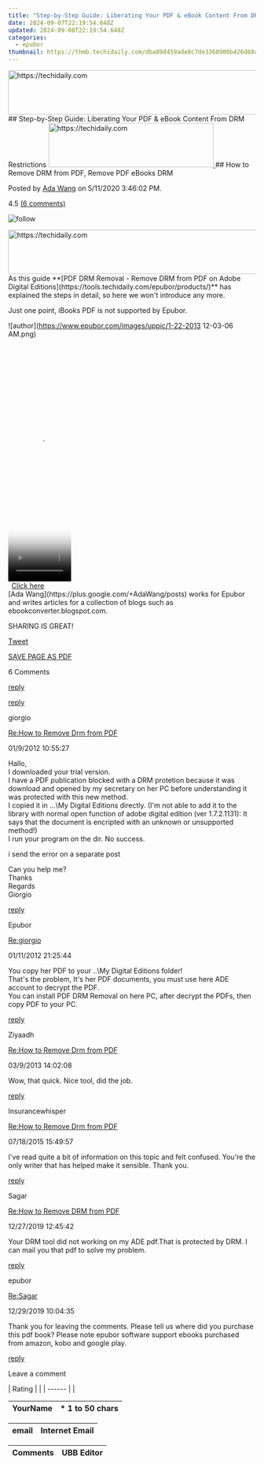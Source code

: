 ```yaml
---
title: "Step-by-Step Guide: Liberating Your PDF & eBook Content From DRM Restrictions"
date: 2024-09-07T22:19:54.648Z
updated: 2024-09-08T22:19:54.648Z
categories:
  - epubor
thumbnail: https://thmb.techidaily.com/dba89d459ade8c7de3368900b426d88c278b90eb374e6b587ae53e82dd50d862.jpg
---
```


<!-- affiliate ads begin -->
<a href="https://ephamedtechinc.pxf.io/c/5597632/2136620/26400" target="_top" id="2136620">
  <img src="//a.impactradius-go.com/display-ad/26400-2136620" border="0" alt="https://techidaily.com" width="728" height="90"/>
</a>
<img height="0" width="0" src="https://ephamedtechinc.pxf.io/i/5597632/2136620/26400" style="position:absolute;visibility:hidden;" border="0" />
<!-- affiliate ads end -->
## Step-by-Step Guide: Liberating Your PDF & eBook Content From DRM Restrictions

<!-- affiliate ads begin -->
<a href="https://aligracehair.sjv.io/c/5597632/2115918/19272" target="_top" id="2115918">
  <img src="//a.impactradius-go.com/display-ad/19272-2115918" border="0" alt="https://techidaily.com" width="336" height="90"/>
</a>
<img height="0" width="0" src="https://aligracehair.sjv.io/i/5597632/2115918/19272" style="position:absolute;visibility:hidden;" border="0" />
<!-- affiliate ads end -->
## How to Remove DRM from PDF, Remove PDF eBooks DRM

Posted by [Ada Wang](https://plus.google.com/+AdaWang/posts) on 5/11/2020 3:46:02 PM.

4.5 [(6 comments)](http://www.epubor.com/#comment-area) 



![follow](http://www.epubor.com/images/follow.png)

<!-- affiliate ads begin -->
<a href="https://unicoeye.pxf.io/c/5597632/2134495/18498" target="_top" id="2134495">
  <img src="//a.impactradius-go.com/display-ad/18498-2134495" border="0" alt="https://techidaily.com" width="728" height="90"/>
</a>
<img height="0" width="0" src="https://unicoeye.pxf.io/i/5597632/2134495/18498" style="position:absolute;visibility:hidden;" border="0" />
<!-- affiliate ads end -->
As this guide **[PDF DRM Removal - Remove DRM from PDF on Adobe Digital Editions](https://tools.techidaily.com/epubor/products/)** has explained the steps in detail, so here we won't introduce any more. 

Just one point, iBooks PDF is not supported by Epubor. 

![author](https://www.epubor.com/images/uppic/1-22-2013 12-03-06 AM.png)

<!-- affiliate ads begin -->
<span id="1977006">
					<video width="128" height="480" style="cursor:pointer"
           poster="//a.impactradius-go.com/display-clicktoplayimage/1977006.png"
           onclick="if(!this.playClicked){this.play();this.setAttribute('controls',true);this.playClicked=true;}">
	   <source src="//a.impactradius-go.com/display-ad/22993-1977006">
	   <img src="//a.impactradius-go.com/display-clicktoplayimage/1977006.png" style="border: none; height: 100%; width: 100%; object-fit: contain">
	</video>
	<div style="width:80px;text-align:center"><a href="javascript:window.open(decodeURIComponent('https%3A%2F%2Fhomestyler.sjv.io%2Fc%2F5597632%2F1977006%2F22993'), '_blank');void(0);">Click here</a></div>
</span>
<img height="0" width="0" src="https://imp.pxf.io/i/5597632/1977006/22993" style="position:absolute;visibility:hidden;" border="0" />
<!-- affiliate ads end -->
[Ada Wang](https://plus.google.com/+AdaWang/posts) works for Epubor and writes articles for a collection of blogs such as ebookconverter.blogspot.com.

SHARING IS GREAT!

[Tweet](https://twitter.com/share) 

[SAVE PAGE AS PDF](https://tools.techidaily.com/epubor/products/) 



6 Comments

[reply](https://tools.techidaily.com/epubor/products/) 

[reply](https://tools.techidaily.com/epubor/products/) 

giorgio

[Re:How to Remove Drm from PDF](https://tools.techidaily.com/epubor/products/)

01/9/2012 10:55:27

Hallo,  
 I downloaded your trial version.  
 I have a PDF publication blocked with a DRM protetion because it was download and opened by my secretary on her PC before understanding it was protected with this new method.  
 I copied it in ...\\My Digital Editions directly. (I'm not able to add it to the library with normal open function of adobe digital edition (ver 1.7.2.1131): It says that the document is encripted with an unknown or unsupported method!)  
 I run your program on the dir. No success.

 i send the error on a separate post

 Can you help me?  
 Thanks  
 Regards  
 Giorgio

[reply](https://tools.techidaily.com/epubor/products/) 

Epubor

[Re:giorgio](https://tools.techidaily.com/epubor/products/)

01/11/2012 21:25:44

You copy her PDF to your ..\\My Digital Editions folder!  
 That's the problem, It's her PDF documents, you must use here ADE account to decrypt the PDF.  
 You can install PDF DRM Removal on here PC, after decrypt the PDFs, then copy PDF to your PC.

[reply](https://tools.techidaily.com/epubor/products/) 

Ziyaadh

[Re:How to Remove Drm from PDF](https://tools.techidaily.com/epubor/products/)

03/9/2013 14:02:08

Wow, that quick. Nice tool, did the job.

[reply](https://tools.techidaily.com/epubor/products/) 

Insurancewhisper

[Re:How to Remove Drm from PDF](https://tools.techidaily.com/epubor/products/)

07/18/2015 15:49:57

I've read quite a bit of information on this topic and felt confused. You're the only writer that has helped make it sensible. Thank you.

[reply](https://tools.techidaily.com/epubor/products/) 

Sagar

[Re:How to Remove DRM from PDF](https://tools.techidaily.com/epubor/products/)

12/27/2019 12:45:42

Your DRM tool did not working on my ADE pdf.That is protected by DRM. I can mail you that pdf to solve my problem. 

[reply](https://tools.techidaily.com/epubor/products/) 

epubor

[Re:Sagar](https://tools.techidaily.com/epubor/products/)

12/29/2019 10:04:35

Thank you for leaving the comments. Please tell us where did you purchase this pdf book? Please note epubor software support ebooks purchased from amazon, kobo and google play.

[reply](https://tools.techidaily.com/epubor/products/) 

Leave a comment

| Rating |  |
| ------ |  |

| YourName | \*  1 to 50 chars |
| -------- | ----------------- |

| email | Internet Email |
| ----- | -------------- |

| Comments | UBB Editor |
| -------- | ---------- |

<ins class="adsbygoogle"
     style="display:block"
     data-ad-format="autorelaxed"
     data-ad-client="ca-pub-7571918770474297"
     data-ad-slot="1223367746"></ins>



<ins class="adsbygoogle"
     style="display:block"
     data-ad-client="ca-pub-7571918770474297"
     data-ad-slot="8358498916"
     data-ad-format="auto"
     data-full-width-responsive="true"></ins>


